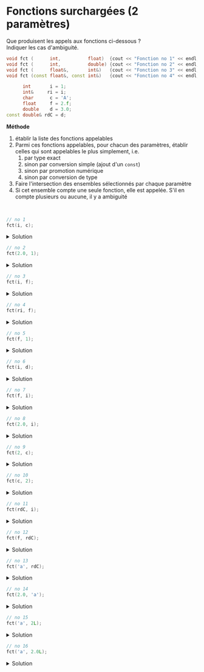 # Fonctions surchargées (2 paramètres)

Que produisent les appels aux fonctions ci-dessous ?<br>
Indiquer les cas d'ambiguité.

~~~cpp
void fct (      int,          float)  {cout << "Fonction no 1" << endl;}
void fct (      int,          double) {cout << "Fonction no 2" << endl;}
void fct (      float&,       int&)   {cout << "Fonction no 3" << endl;}
void fct (const float&, const int&)   {cout << "Fonction no 4" << endl;}

      int       i = 1;
      int&     ri = i;
      char      c = 'A';
      float     f = 2.f;
      double    d = 3.0;
const double& rdC = d;
~~~

**Méthode**<br>

1. établir la liste des fonctions appelables 
2. Parmi ces fonctions appelables, pour chacun des paramètres, établir celles qui sont appelables le plus simplement, i.e. 
	1. par type exact
	2. sinon par conversion simple (ajout d'un `const`) 
	3. sinon par promotion numérique
	4. sinon par conversion de type 
3. Faire l'intersection des ensembles sélectionnés par chaque paramètre
4. Si cet ensemble compte une seule fonction, elle est appelée. S'il en compte plusieurs ou aucune, il y a ambiguité

<br>

~~~cpp
// no 1
fct(i, c);	
~~~

<details>
<summary>Solution</summary>

1. $S = \left\{1, 2, 4\right\}$ sont appelables. 
   - Pour 3, pas de conversion de `int` vers `float&` ni de `char` vers `int&`. 
2. Paramètres 
   - $P_{1} = \left\{1, 2\right\}$
     - `i` de type `int` 
     - 1 et 2 par type exact 
	 - 4 par conversion `int` vers `float`.
   - $P_{2} = \left\{4\right\}$ 
     - `c` de type `char`
     - 4 par promotion numérique
     - 1, 2 par conversion de type. 
3. $P_{1} \cap P_{2} = \emptyset$ 
4. **ambiguité**

</details>

~~~cpp
// no 2
fct(2.0, 1);
~~~

<details>
<summary>Solution</summary>

1. $S = \left\{1, 2, 4\right\}$ sont appelables.
	- Pour 3, pas de conversion de `const double` vers `float&` ni de `const int` vers `int&`.
2. Paramètres 
	- $P_{1} = \left\{1, 2, 4\right\}$
		- `2.0` de type `const double`
		- 1 et 2 par conversion `double` vers `int`.
		- 4 par conversion `double` vers `float`.
	- $P_{2} = \left\{4\right\}$
		- `1` de type `const int`
		- 4 par type exact
		- 1, 2 par conversion de type.
3. $P_{1} \cap P_{2} = \left\{4\right\}$ 
4. **Fonction no 4**

</details>

~~~cpp
// no 3
fct(i, f);
~~~

<details>
<summary>Solution</summary>

1. $S = \left\{1, 2, 4\right\}$ sont appelables
	- Pour 3, pas de conversion de `int` vers `float&` ni de `float` vers `int&`.
2. Paramètres 
	- $P_{1} = \left\{1, 2\right\}$
		- `i` de type `int`
		- 1 et 2 par type exact
		- 4 par conversion `int` vers `float`.
	- $P_{2} = \left\{1\right\}$
		- `1` de type `float`
		- 1 par type exact
		- 2 par promotion `float` vers `double`
        - 4 par conversion `float` vers `int`
3. $P_{1} \cap P_{2} = \left\{1\right\}$
4. **Fonction no 1**

</details>

~~~cpp
// no 4
fct(ri, f);
~~~

<details>
<summary>Solution</summary>

1. $S = \left\{1, 2, 4\right\}$ sont appelables.
	- Pour 3, pas de conversion de `int&` vers `float&` ni de `float` vers `int&`.
2. Paramètres
	- $P_{1} = \left\{1, 2\right\}$
		- `i` de type `int&`
		- 1 et 2 par type exact et copie par valeur
		- 4 par conversion `int` vers `float`.
	- $P_{2} = \left\{1\right\}$
		- `1` de type `float`
		- 1 par type exact
		- 2 par promotion `float` vers `double`
		- 4 par conversion `float` vers `int`
3. $P_{1} \cap P_{2} = \left\{1\right\}$
4. **Fonction no 1**

</details>

~~~cpp
// no 5
fct(f, 1);
~~~

<details>
<summary>Solution</summary>


1. $S = \left\{1, 2, 4\right\}$ sont appelables.
	- Pour 3, pas de conversion de `const int` vers `int&`.
2. Paramètres
	- $P_{1} = \left\{4\right\}$
		- `i` de type `float&`
		- 4 par conversion simple `float&` vers `const float&`.
		- 1 et 2 par conversion de type `float` vers `int` 
	- $P_{2} = \left\{4\right\}$
		- `1` de type `const int`
		- 4 par type exact
		- 1 et 2 par conversion de type `const int` vers `float` et `double` resp.
3. $P_{1} \cap P_{2} = \left\{4\right\}$
4. **Fonction no 4**

</details>

~~~cpp
// no 6
fct(i, d);
~~~

<details>
<summary>Solution</summary>

1. $S = \left\{1, 2, 4\right\}$ 
2. Paramètres
	- $P_{1} = \left\{1, 2\right\}$ par type exact
    - $P_{2} = \left\{2\right\}$ par type exact
3. $P_{1} \cap P_{2} = \left\{2\right\}$
4. **Fonction no 2**


</details>

~~~cpp
// no 7
fct(f, i);
~~~

<details>
<summary>Solution</summary>

1. $S = \left\{1, 2, 3, 4\right\}$
2. Paramètres
	- $P_{1} = \left\{3\right\}$ par type exact, 4 requiert une conversion simple -> `const`, 1 et 2 requièrent une conversion de type
	- $P_{2} = \left\{3\right\}$ par type exact
3. $P_{1} \cap P_{2} = \left\{3\right\}$
4. **Fonction no 3**

</details>

~~~cpp
// no 8
fct(2.0, i);
~~~

<details>
<summary>Solution</summary>

1. $S = \left\{1, 2, 4\right\}$
2. Paramètres
	- $P_{1} = \left\{1, 2, 4\right\}$ par conversion de type
	- $P_{2} = \left\{4\right\}$ par type conversion simple `int` vers `const int`
3. $P_{1} \cap P_{2} = \left\{4\right\}$
4. **Fonction no 4**

</details>

~~~cpp
// no 9
fct(2, c);
~~~

<details>
<summary>Solution</summary>

1. $S = \left\{1, 2, 4\right\}$
2. Paramètres
	- $P_{1} = \left\{1, 2\right\}$ par type exact
	- $P_{2} = \left\{4\right\}$ par promotion numérique
3. $P_{1} \cap P_{2} = \emptyset$
4. **ambiguité**

</details>

~~~cpp
// no 10
fct(c, 2);
~~~

<details>
<summary>Solution</summary>

1. $S = \left\{1, 2, 4\right\}$
2. Paramètres
	- $P_{1} = \left\{1, 2\right\}$ par promotion numérique
	- $P_{2} = \left\{4\right\}$ par type exact
3. $P_{1} \cap P_{2} = \emptyset$
4. **ambiguité**

</details>

~~~cpp
// no 11
fct(rdC, i);
~~~

<details>
<summary>Solution</summary>

1. $S = \left\{1, 2, 4\right\}$
2. Paramètres
	- $P_{1} = \left\{1, 2, 4\right\}$ par conversion de type
	- $P_{2} = \left\{4\right\}$ par conversion simple `int` vers `const int`
3. $P_{1} \cap P_{2} = \left\{4\right\}$
4. **Fonction no 4**

</details>

~~~cpp
// no 12
fct(f, rdC);
~~~

<details>
<summary>Solution</summary>

1. $S = \left\{1, 2, 4\right\}$, 3 sans conversion de `const double&` vers `int&`
2. Paramètres
	- $P_{1} = \left\{4\right\}$ par conversion simple `float` vers `const float`
	- $P_{2} = \left\{2\right\}$ par type exact 
3. $P_{1} \cap P_{2} = \emptyset$
4. **ambiguité**

</details>

~~~cpp
// no 13
fct('a', rdC);
~~~

<details>
<summary>Solution</summary>

1. $S = \left\{1, 2, 4\right\}$
2. Paramètres
	- $P_{1} = \left\{1, 2\right\}$ par promotion numérique 
	- $P_{2} = \left\{2\right\}$ par type exact 
3. $P_{1} \cap P_{2} = \left\{2\right\}$
4. **Fonction no 2**

</details>

~~~cpp
// no 14
fct(2.0, 'a');
~~~

<details>
<summary>Solution</summary>

1. $S = \left\{1, 2, 4\right\}$
2. Paramètres
	- $P_{1} = \left\{1, 2, 4\right\}$ par conversion de type
	- $P_{2} = \left\{4\right\}$ par promotion numérique
3. $P_{1} \cap P_{2} = \left\{4\right\}$
4. **Fonction no 4**

</details>

~~~cpp
// no 15
fct('a', 2L);	
~~~

<details>
<summary>Solution</summary>

1. $S = \left\{1, 2, 4\right\}$
2. Paramètres
	- $P_{1} = \left\{1, 2\right\}$ par promotion numérique
	- $P_{2} = \left\{1, 2, 4\right\}$ par conversion 
3. $P_{1} \cap P_{2} = \left\{1, 2\right\}$
4.  **ambiguité**

</details>

~~~cpp
// no 16
fct('a', 2.0L);	
~~~

<details>
<summary>Solution</summary>

1. $S = \left\{1, 2, 4\right\}$
2. Paramètres
	- $P_{1} = \left\{1, 2\right\}$ par promotion numérique `char` -> `int`
	- $P_{2} = \left\{1, 2, 4\right\}$ par conversion `long double` vers ...
3. $P_{1} \cap P_{2} = \left\{1, 2\right\}$
4.  **ambiguité**

</details>